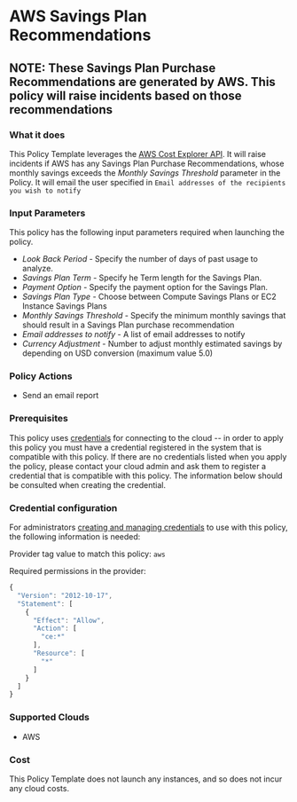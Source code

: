 # AWS Savings Plan Recommendations

## NOTE: These Savings Plan Purchase Recommendations are generated by AWS. This policy will raise incidents based on those recommendations

### What it does

This Policy Template leverages the [AWS Cost Explorer API](https://docs.aws.amazon.com/aws-cost-management/latest/APIReference/API_GetSavingsPlansPurchaseRecommendation.html). It will raise incidents if AWS has any Savings Plan Purchase Recommendations, whose monthly savings exceeds the *Monthly Savings Threshold* parameter in the Policy.
It will email the user specified in `Email addresses of the recipients you wish to notify`

### Input Parameters

This policy has the following input parameters required when launching the policy.

- *Look Back Period* - Specify the number of days of past usage to analyze.
- *Savings Plan Term* - Specify he Term length for the Savings Plan.
- *Payment Option* - Specify the payment option for the Savings Plan.
- *Savings Plan Type* - Choose between Compute Savings Plans or EC2 Instance Savings Plans
- *Monthly Savings Threshold* - Specify the minimum monthly savings that should result in a Savings Plan purchase recommendation
- *Email addresses to notify* - A list of email addresses to notify
- *Currency Adjustment* - Number to adjust monthly estimated savings by depending on USD conversion (maximum value 5.0)

### Policy Actions

- Send an email report

### Prerequisites

This policy uses [credentials](https://docs.flexera.com/flexera/EN/Automation/ManagingCredentialsExternal.htm) for connecting to the cloud -- in order to apply this policy you must have a credential registered in the system that is compatible with this policy. If there are no credentials listed when you apply the policy, please contact your cloud admin and ask them to register a credential that is compatible with this policy. The information below should be consulted when creating the credential.

### Credential configuration

For administrators [creating and managing credentials](https://docs.flexera.com/flexera/EN/Automation/ManagingCredentialsExternal.htm) to use with this policy, the following information is needed:

Provider tag value to match this policy: `aws`

Required permissions in the provider:

```javascript
{
  "Version": "2012-10-17",
  "Statement": [
    {
      "Effect": "Allow",
      "Action": [
        "ce:*"
      ],
      "Resource": [
        "*"
      ]
    }
  ]
}
```

### Supported Clouds

- AWS

### Cost

This Policy Template does not launch any instances, and so does not incur any cloud costs.
